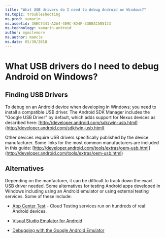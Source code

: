 ```yaml
---
title: "What USB drivers do I need to debug Android on Windows?"
ms.topic: troubleshooting
ms.prod: xamarin
ms.assetid: 36EC7341-A2A4-409C-BD4F-330BAC505123
ms.technology: xamarin-android
author: mgmclemore
ms.author: mamcle
ms.date: 05/30/2018
---
```


# What USB drivers do I need to debug Android on Windows?

## Finding USB Drivers

To debug on an Android device when developing in Windows; you need to
install a compatible USB driver. The Android SDK Manager includes the
"Google USB Driver" by default, which adds support for Nexus devices as
described here:
[http://developer.android.com/sdk/win-usb.html](http://developer.android.com/sdk/win-usb.html)

Other devices require USB drivers specifically published by the device
manufacturer. Some links for the most common manufacturers are included
in this guide:
[http://developer.android.com/tools/extras/oem-usb.html](http://developer.android.com/tools/extras/oem-usb.html)

## Alternatives

Depending on the manfacturer, it can be difficult to track down the
exact USB driver needed. Some alternatives for testing Android apps
developed in Windows including using an Android emulator or using
external testing services. Some of these include:

- [App Center Test](https://docs.microsoft.com/appcenter/test-cloud/) - Cloud Testing services run on hundreds of real Android devices.

- [Visual Studio Emulator for Android](https://www.visualstudio.com/en-us/features/msft-android-emulator-vs.aspx)

- [Debugging with the Google Android Emulator](~/android/deploy-test/debugging/android-sdk-emulator/index.md)

